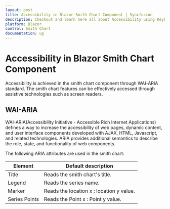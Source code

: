 ```yaml
---
layout: post
title: Accessibility in Blazor Smith Chart Component | Syncfusion
description: Checkout and learn here all about Accessibility using Keyboard navigation in Syncfusion Blazor Smith Chart component and more.
platform: Blazor
control: Smith Chart
documentation: ug
---
```


# Accessibility in Blazor Smith Chart Component

Accessibility is achieved in the smith chart component through WAI-ARIA standard. The smith chart features can be effectively accessed through assistive technologies such as screen readers.

## WAI-ARIA

WAI-ARIA(Accessibility Initiative - Accessible Rich Internet Applications) defines a way to increase the accessibility of web pages, dynamic content, and user interface components developed with AJAX, HTML, Javascript, and related technologies. ARIA provides additional semantics to describe the role, state, and functionality of web components.

The following ARIA attributes are used in the smith chart:

Element |Default description
-----|-----
Title |Reads the smith chart's title.
Legend |Reads the series name.
Marker |Reads the location x : location y value. 
Series Points |Reads the Point x : Point y value.